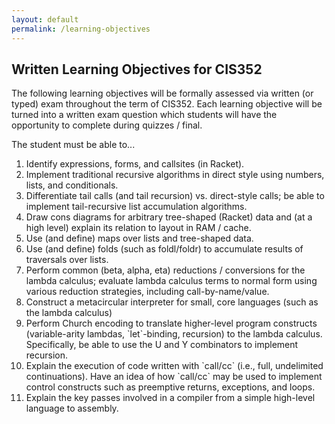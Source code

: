 ```yaml
---
layout: default
permalink: /learning-objectives
---
```


<h2 class="obj">Written Learning Objectives for CIS352</h2>

The following learning objectives will be formally assessed via
written (or typed) exam throughout the term of CIS352. Each learning
objective will be turned into a written exam question which students
will have the opportunity to complete during quizzes / final.

The student must be able to...

<ol class="outcomes">
<li><a href="#lo1"></a>Identify expressions, forms, and callsites (in Racket).</li>

<li><a href="#lo2"></a>Implement traditional recursive algorithms in
direct style using numbers, lists, and conditionals.</li>

<li><a href="#lo3"></a>Differentiate tail calls (and tail
recursion) vs. direct-style calls; be able to implement tail-recursive
list accumulation algorithms.</li>

<li><a href="#lo4"></a>Draw cons diagrams for arbitrary
tree-shaped (Racket) data and (at a high level) explain its relation
to layout in RAM / cache.</li>

<li><a href="#lo5"></a>Use (and define) maps over lists and tree-shaped data.</li>

<li><a href="#lo6"></a>Use (and define) folds (such as foldl/foldr) to accumulate results of traversals over lists.</li>

<li><a href="#lo7"></a>Perform common (beta, alpha, eta) reductions /
conversions for the lambda calculus; evaluate lambda calculus terms
to normal form using various reduction strategies, including
call-by-name/value.</li>

<li><a href="#lo8"></a>Construct a metacircular interpreter for small, core languages (such as the lambda calculus)</li>

<li><a href="#lo9"></a>Perform Church encoding to translate
higher-level program constructs (variable-arity lambdas,
`let`-binding, recursion) to the lambda calculus. Specifically, be
able to use the U and Y combinators to implement recursion.</li>

<li><a href="lo10"></a>Explain the execution of code written with
`call/cc` (i.e., full, undelimited continuations). Have an idea of how
`call/cc` may be used to implement control constructs such as
preemptive returns, exceptions, and loops.</li>

<li><a href="lo11"></a>Explain the key passes involved in a compiler from a simple high-level language to assembly.</li>

 </ol>
